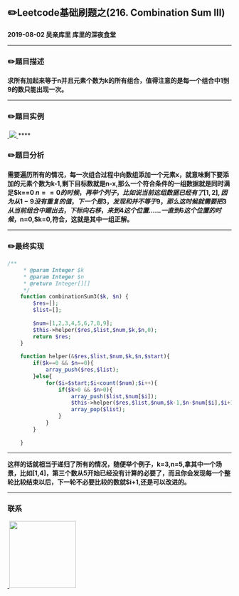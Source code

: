 
## :pencil2:Leetcode基础刷题之(216. Combination Sum III)
**2019-08-02 吴亲库里 库里的深夜食堂**
****

### :pencil2:题目描述
**求所有加起来等于n并且元素个数为k的所有组合，值得注意的是每一个组合中1到9的数只能出现一次。**
****


### :pencil2:题目实例
<a href="https://github.com/wuqinqiang/">
​    <img src="https://github.com/wuqinqiang/Lettcode-php/blob/master/images/216.png">
</a> 
****

### :pencil2:题目分析
**需要遍历所有的情况，每一次组合过程中向数组添加一个元素x，就意味剩下要添加的元素个数为k-1,剩下目标数就是n-x,那么一个符合条件的一组数据就是同时满足$k==0 $n==0的时候，再举个列子，比如说当前这组数据已经有了[1,2],因为从1-9没有重复的值，下一个是3，发现和并不等于9，那么这时候就需要把3从当前组合中踢出去，下标向右移，来到4这个位置......一直到6这个位置的时候，$n=0,$k=0,符合，这就是其中一组正解。**
****
### :pencil2:最终实现
```php
/**
     * @param Integer $k
     * @param Integer $n
     * @return Integer[][]
     */
    function combinationSum3($k, $n) {
        $res=[];
        $list=[];
        
        $num=[1,2,3,4,5,6,7,8,9];
        $this->helper($res,$list,$num,$k,$n,0);
        return $res;
    }
    
    function helper(&$res,$list,$num,$k,$n,$start){
        if($k==0 && $n==0){
            array_push($res,$list);
        }else{
            for($i=$start;$i<count($num);$i++){
                if($k>0 && $n>0){
                    array_push($list,$num[$i]);
                    $this->helper($res,$list,$num,$k-1,$n-$num[$i],$i+1);
                    array_pop($list);
                }
            }
        }
        
    }
```
  ****
  
  **这样的话就相当于递归了所有的情况，随便举个例子，k=3,n=5,拿其中一个场景，比如[1,4]，第三个数从5开始已经没有计算的必要了，而且你会发现每一个整轮比较结束以后，下一轮不必要比较的数就$i+1,还是可以改进的。**
 
****
### 联系
<a href="https://github.com/wuqinqiang/">
​    <img src="https://github.com/wuqinqiang/Lettcode-php/blob/master/qrcode_for_gh_c194f9d4cdb1_430.jpg" width="150px" height="150px">
</a> 